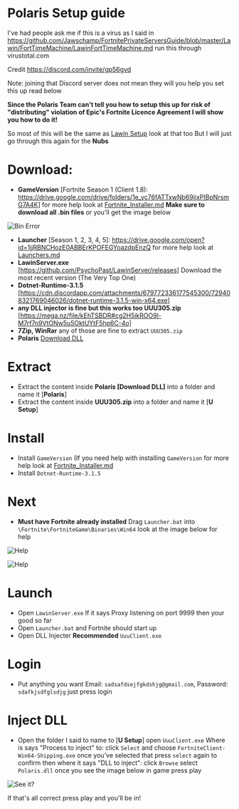 #  Polaris Setup guide

I've had people ask me if this is a virus as I said in https://github.com/Jawschamp/FortnitePrivateServersGuide/blob/master/Lawin/FortTimeMachine/LawinFortTimeMachine.md run this through virustotal.com

Credit https://discord.com/invite/gp56gvd

Note: joining that Discord server does not mean they will you help you set this up read below

**Since the Polaris Team can't tell you how to setup this up for risk of "distributing" violation of Epic's Fortnite Licence Agreement I will show you how to do it!** 

So most of this will be the same as [Lawin Setup](https://github.com/Jawschamp/FortnitePrivateServersGuide/tree/master/Lawin) look at that too
But I will just go through this again for the **Nubs**

# Download:
* **GameVersion** [Fortnite Season 1 (Client 1.8): https://drive.google.com/drive/folders/1e_yc76fATTxwNb69iixPIBpNrsmG7A4K] for more help look at [Fortnite_Installer.md](https://github.com/Jawschamp/FortnitePrivateServersGuide/blob/master/Lawin/Fortnite_Installer.md) **Make sure to download all .bin files** or you'll get the image below

![Bin Error](https://media.discordapp.net/attachments/251971777486520320/753363874790768730/VGtYuzC3.png?width=1441&height=432)
* **Launcher** [Season 1, 2, 3, 4, 5]: https://drive.google.com/open?id=1jjRBNCHozE0ABBErKPOFEGYoazdpEnzQ for more help look at [Launchers.md](https://github.com/Jawschamp/FortnitePrivateServersGuide/blob/master/Lawin/Launchers.md)
* **LawinServer.exe** [https://github.com/PsychoPast/LawinServer/releases] Download the most recent version (The Very Top One)
* **Dotnet-Runtime-3.1.5** [https://cdn.discordapp.com/attachments/679772336177545300/729408321769046026/dotnet-runtime-3.1.5-win-x64.exe]
* **any DLL injector is fine but this works too UUU305.zip** [https://mega.nz/file/kEhTSBDR#cg2H5ikROO9l-M7rf7n9VtONw5u5OktUYtF5hp6C-4o]
* **7Zip, WinRar** any of those are fine to extract ``UUU305.zip``
* **Polaris** [Download DLL](https://github.com/Jawschamp/FortnitePrivateServersGuide/raw/master/Polaris/Polaris.zip/Polaris.dll)

# Extract
* Extract the content inside **Polaris [Download DLL]** into a folder and name it [**Polaris**]
* Extract the content inside **UUU305.zip** into a folder and name it [**U Setup**]

# Install
* Install ``GameVersion`` (If you need help with installing ``GameVersion`` for more help look at [Fortnite_Installer.md](https://github.com/Jawschamp/FortnitePrivateServersGuide/blob/master/Lawin/Fortnite_Installer.md)
* Install ``Dotnet-Runtime-3.1.5``

# Next
* **Must have Fortnite already installed** Drag ``Launcher.bat`` into ``\Fortnite\FortniteGame\Binaries\Win64`` look at the image below for help

![Help](https://media.discordapp.net/attachments/753361298674286734/753362682828161206/unknown.png?width=1251&height=677)

![Help](https://cdn.discordapp.com/attachments/339138731501944842/753363041281769502/unknown.png)
# Launch
* Open ``LawinServer.exe`` If it says Proxy listening on port 9999 then your good so far
* Open ``Launcher.bat`` and Fortnite should start up
* Open DLL Injecter **Recommended** ``UuuClient.exe``

# Login
* Put anything you want Email: ``sadsafdsejfgkdshjg@gmail.com``, Password: ``sdafkjsdfglsdjg`` just press login

# Inject DLL
* Open the folder I said to name to [**U Setup**] open ``UuuClient.exe`` Where is says "Process to inject" to: click ``Select`` and choose ``FortniteClient-Win64-Shipping.exe`` once you've selected that press ``select`` again to confirm then where it says "DLL to inject": click ``Browse`` select ``Polaris.dll`` once you see the image below in game press play

![See it?](https://cdn.discordapp.com/attachments/339138731501944842/753335147725586553/unknown.png)

If that's all correct press play and you'll be in!
